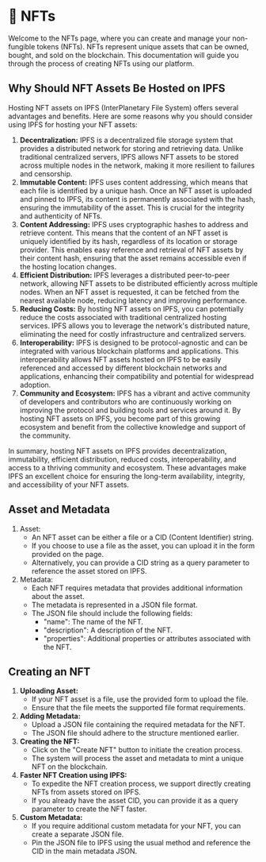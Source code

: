 # 🥳 NFTs

Welcome to the NFTs page, where you can create and manage your non-fungible tokens (NFTs). NFTs represent unique assets that can be owned, bought, and sold on the blockchain. This documentation will guide you through the process of creating NFTs using our platform.

## Why Should NFT Assets Be Hosted on IPFS

Hosting NFT assets on IPFS (InterPlanetary File System) offers several advantages and benefits. Here are some reasons why you should consider using IPFS for hosting your NFT assets:

1. **Decentralization:** IPFS is a decentralized file storage system that provides a distributed network for storing and retrieving data. Unlike traditional centralized servers, IPFS allows NFT assets to be stored across multiple nodes in the network, making it more resilient to failures and censorship.
2. **Immutable Content:** IPFS uses content addressing, which means that each file is identified by a unique hash. Once an NFT asset is uploaded and pinned to IPFS, its content is permanently associated with the hash, ensuring the immutability of the asset. This is crucial for the integrity and authenticity of NFTs.
3. **Content Addressing:** IPFS uses cryptographic hashes to address and retrieve content. This means that the content of an NFT asset is uniquely identified by its hash, regardless of its location or storage provider. This enables easy reference and retrieval of NFT assets by their content hash, ensuring that the asset remains accessible even if the hosting location changes.
4. **Efficient Distribution:** IPFS leverages a distributed peer-to-peer network, allowing NFT assets to be distributed efficiently across multiple nodes. When an NFT asset is requested, it can be fetched from the nearest available node, reducing latency and improving performance.
5. **Reducing Costs:** By hosting NFT assets on IPFS, you can potentially reduce the costs associated with traditional centralized hosting services. IPFS allows you to leverage the network's distributed nature, eliminating the need for costly infrastructure and centralized servers.
6. **Interoperability:** IPFS is designed to be protocol-agnostic and can be integrated with various blockchain platforms and applications. This interoperability allows NFT assets hosted on IPFS to be easily referenced and accessed by different blockchain networks and applications, enhancing their compatibility and potential for widespread adoption.
7. **Community and Ecosystem:** IPFS has a vibrant and active community of developers and contributors who are continuously working on improving the protocol and building tools and services around it. By hosting NFT assets on IPFS, you become part of this growing ecosystem and benefit from the collective knowledge and support of the community.

In summary, hosting NFT assets on IPFS provides decentralization, immutability, efficient distribution, reduced costs, interoperability, and access to a thriving community and ecosystem. These advantages make IPFS an excellent choice for ensuring the long-term availability, integrity, and accessibility of your NFT assets.

## Asset and Metadata

1. Asset:
   * An NFT asset can be either a file or a CID (Content Identifier) string.
   * If you choose to use a file as the asset, you can upload it in the form provided on the page.
   * Alternatively, you can provide a CID string as a query parameter to reference the asset stored on IPFS.
2. Metadata:
   * Each NFT requires metadata that provides additional information about the asset.
   * The metadata is represented in a JSON file format.
   * The JSON file should include the following fields:
     * "name": The name of the NFT.
     * "description": A description of the NFT.
     * "properties": Additional properties or attributes associated with the NFT.

## Creating an NFT

1. **Uploading Asset:**
   * If your NFT asset is a file, use the provided form to upload the file.
   * Ensure that the file meets the supported file format requirements.
2. **Adding Metadata:**
   * Upload a JSON file containing the required metadata for the NFT.
   * The JSON file should adhere to the structure mentioned earlier.
3. **Creating the NFT:**
   * Click on the "Create NFT" button to initiate the creation process.
   * The system will process the asset and metadata to mint a unique NFT on the blockchain.
4. **Faster NFT Creation using IPFS:**
   * To expedite the NFT creation process, we support directly creating NFTs from assets stored on IPFS.
   * If you already have the asset CID, you can provide it as a query parameter to create the NFT faster.
5. **Custom Metadata:**
   * If you require additional custom metadata for your NFT, you can create a separate JSON file.
   * Pin the JSON file to IPFS using the usual method and reference the CID in the main metadata JSON.
